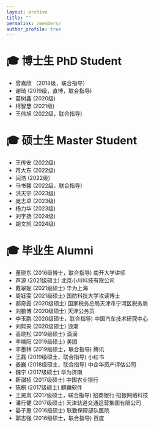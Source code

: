 ```yaml
---
layout: archive
title: ""
permalink: /members/
author_profile: true
---
```


<span class='anchor' id='Doctor'></span>

# 🎓  博士生 PhD Student

- 曾嘉欣 （2018级，联合指导）
- 谢琦 (2019级，直博，联合指导)
- 葛树鑫 (2020级)
- 柯智慧 (2021级)
- 王伟旭 (2022级，联合指导)


<span class='anchor' id='Master'></span>

# 🎓  硕士生 Master Student
- 王传安 (2022级)
- 蒋大东 (2022级)
- 闫浩 (2022级)
- 马书馨 (2022级，联合指导)
- 洪天宇 (2023级)
- 庞志卓 (2023级)
- 杨力华 (2023级)
- 刘宇扬 (2024级)
- 胡文凯 (2024级)

<span class='anchor' id='Alumni'></span>

# 🎓  毕业生 Alumni
- 董晓东 (2016级博士，联合指导) 南开大学讲师
- 芦源 (2021级硕士) 北京小川科技有限公司
- 戴翠妮 (2021级硕士) 华为上海
- 周钰雯 (2021级硕士) 国防科技大学攻读博士
- 郝奇霞 (2020级硕士) 国家税务总局天津市宁河区税务局
- 刘鹏博 (2020级硕士) 天津公务员
- 李玉鹏 (2020级硕士，联合指导) 中国汽车技术研究中心
- 刘熙来 (2020级硕士) 浪潮
- 高晓松 (2019级硕士) 滴滴
- 李端阳 (2019级硕士) 美团
- 李墨林 (2019级硕士，联合指导) 腾讯
- 王磊 (2019级硕士，联合指导) 小红书
- 姜巍 (2018级硕士，联合指导) 中企华资产评估公司
- 魏宁 (2017级硕士) 华为济南
- 靳祺桢 (2017级硕士) 中国农业银行
- 陈桐 (2017级硕士) 麒麟软件
- 王昊岚 (2017级硕士，联合指导) 招商银行·招银网络科技
- 潘行健 (2017级硕士) 天津轨道交通运营集团有限公司
- 晏子惠 (2016级硕士) 联勤保障部队医院
- 郭志强 (2016级硕士，联合指导) 百度

<br/>
<br/>
<br/>
<br/>